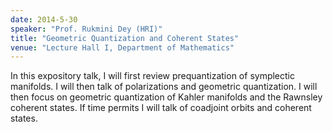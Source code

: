 ```yaml
---
date: 2014-5-30
speaker: "Prof. Rukmini Dey (HRI)"
title: "Geometric Quantization and Coherent States"
venue: "Lecture Hall I, Department of Mathematics"
---
```

In this expository talk, I will first review prequantization
of symplectic manifolds. I will then talk of polarizations and
geometric quantization. I will then focus on geometric quantization of
Kahler manifolds and the Rawnsley coherent states. If time permits I
will talk of coadjoint orbits and coherent states.
